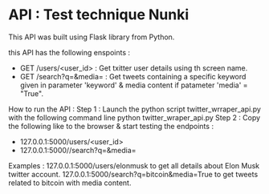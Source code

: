 # API : Test technique Nunki
This API was built using Flask library from Python.

this API has the following enspoints :

- GET /users/<user_id> : Get txitter user details using th screen name.
- GET /search?q=<keyword>&media=<boolean> : Get tweets containing a specific keyword given in parameter 'keyword' & media content if patameter 'media' = "True".


How to run the API : 
Step 1 : Launch the python script twitter_wrraper_api.py with the following command line python twitter_wraper_api.py
Step 2 : Copy the following like to the browser & start testing the endpoints : 
- 127.0.0.1:5000/users/<user_id>
- 127.0.0.1:5000//search?q=<keyword>&media=<boolean>

Examples : 
127.0.0.1:5000/users/elonmusk to get all details about Elon Musk twitter account.
127.0.0.1:5000/search?q=bitcoin&media=True to get tweets related to bitcoin with media content.
